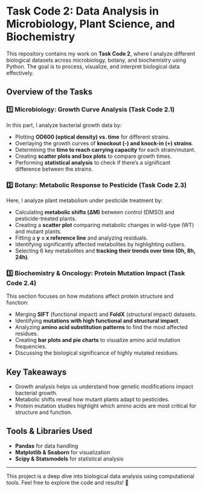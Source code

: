# Task Code 2: Data Analysis in Microbiology, Plant Science, and Biochemistry

This repository contains my work on **Task Code 2**, where I analyze different biological datasets across microbiology, botany, and biochemistry using Python. The goal is to process, visualize, and interpret biological data effectively.

## Overview of the Tasks

### 1️⃣ Microbiology: Growth Curve Analysis (Task Code 2.1)
In this part, I analyze bacterial growth data by:
- Plotting **OD600 (optical density) vs. time** for different strains.
- Overlaying the growth curves of **knockout (-) and knock-in (+) strains**.
- Determining the **time to reach carrying capacity** for each strain/mutant.
- Creating **scatter plots and box plots** to compare growth times.
- Performing **statistical analysis** to check if there’s a significant difference between the strains.

### 2️⃣ Botany: Metabolic Response to Pesticide (Task Code 2.3)
Here, I analyze plant metabolism under pesticide treatment by:
- Calculating **metabolic shifts (ΔM)** between control (DMSO) and pesticide-treated plants.
- Creating a **scatter plot** comparing metabolic changes in wild-type (WT) and mutant plants.
- Fitting a **y = x reference line** and analyzing residuals.
- Identifying significantly affected metabolites by highlighting outliers.
- Selecting 6 key metabolites and **tracking their trends over time (0h, 8h, 24h)**.

### 3️⃣ Biochemistry & Oncology: Protein Mutation Impact (Task Code 2.4)
This section focuses on how mutations affect protein structure and function:
- Merging **SIFT** (functional impact) and **FoldX** (structural impact) datasets.
- Identifying **mutations with high functional and structural impact**.
- Analyzing **amino acid substitution patterns** to find the most affected residues.
- Creating **bar plots and pie charts** to visualize amino acid mutation frequencies.
- Discussing the biological significance of highly mutated residues.

## Key Takeaways
- Growth analysis helps us understand how genetic modifications impact bacterial growth.
- Metabolic shifts reveal how mutant plants adapt to pesticides.
- Protein mutation studies highlight which amino acids are most critical for structure and function.

## Tools & Libraries Used
- **Pandas** for data handling
- **Matplotlib & Seaborn** for visualization
- **Scipy & Statsmodels** for statistical analysis

---
This project is a deep dive into biological data analysis using computational tools. Feel free to explore the code and results! 🚀
